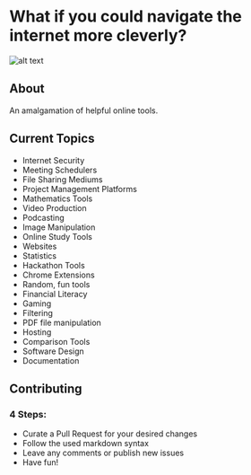 # What if you could navigate the internet more cleverly?

![alt text](https://wisdmlabs.com/site/wp-content/uploads/2017/02/Elearning-Tools.png)

## About
An amalgamation of helpful online tools.

## Current Topics
- Internet Security
- Meeting Schedulers
- File Sharing Mediums
- Project Management Platforms
- Mathematics Tools
- Video Production
- Podcasting 
- Image Manipulation
- Online Study Tools
- Websites
- Statistics
- Hackathon Tools
- Chrome Extensions
- Random, fun tools
- Financial Literacy
- Gaming
- Filtering
- PDF file manipulation
- Hosting
- Comparison Tools
- Software Design
- Documentation

## Contributing
### 4 Steps:
- Curate a Pull Request for your desired changes
- Follow the used markdown syntax
- Leave any comments or publish new issues
- Have fun!
